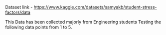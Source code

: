 
Dataset link - https://www.kaggle.com/datasets/samyakb/student-stress-factors/data

This Data has been collected majorly from Engineering students Testing the following data points from 1 to 5.
